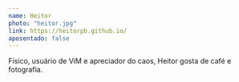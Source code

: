 ```yaml
---
name: Heitor
photo: "heitor.jpg"
link: https://heitorpb.github.io/
aposentado: false
---
```


Físico, usuário de ViM e apreciador do caos, Heitor gosta de café e fotografia.